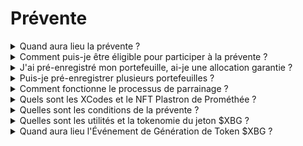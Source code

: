 # Prévente

<details>
<summary>Quand aura lieu la prévente ?</summary>

La prévente de $XBG est la dernière chance d'acheter des jetons $XBG à des conditions préférentielles avant notre Événement de Génération de Token (TGE). La prévente de $XBG se tiendra en mars 2024. Plus d'informations concernant la date, les conditions et les détails seront publiées prochainement. Pour suivre les dernières mises à jour, suivez XBorg sur [X.](https://twitter.com/XBorgHQ)
</details>

<details>
<summary>Comment puis-je être éligible pour participer à la prévente ?</summary>

Pour être éligible à la prévente, vous devez compléter le processus KYC et pré-enregistrer votre adresse. Nous donnons la priorité à la décentralisation et à la confidentialité, mais la conformité avec les juridictions pertinentes nous oblige à mettre en place un processus KYC formel.

Le processus KYC aura lieu sur www.presale.xborg.com, facilité par notre fournisseur KYC, Onfido. Le processus KYC débutera en février. Les individus ayant pré-enregistré leur email recevront une notification lorsque le processus KYC commencera.

Veuillez noter que certaines juridictions ne sont pas prises en charge : États-Unis, Cuba, Iran, Corée du Nord, Russie, Syrie, les régions contestées de l'Ukraine : Crimée, Donetsk et Louhansk, Biélorussie, Birmanie (Myanmar), République centrafricaine, Congo, Rép. Dém. de l'Éthiopie, Hong Kong, Irak, Liban, Libye, Soudan, Venezuela, Yémen, Zimbabwe.
</details>

<details>
<summary>J'ai pré-enregistré mon portefeuille, ai-je une allocation garantie ?</summary>

Le pré-enregistrement de votre portefeuille ne garantit pas une allocation à la prévente, car la levée de fonds sera limitée. Les conditions de la prévente seront déterminées par la gouvernance de XBorg le 14 février.
</details>

<details>
<summary>Puis-je pré-enregistrer plusieurs portefeuilles ?</summary>

Vous pouvez enregistrer plusieurs portefeuilles, mais en raison du processus KYC obligatoire, chaque individu n'est autorisé à participer qu'avec une seule adresse. Par conséquent, il n'y a aucun avantage à enregistrer plusieurs portefeuilles.
</details>

<details>
<summary>Comment fonctionne le processus de parrainage ?</summary>

Lorsqu'un individu enregistre son portefeuille en utilisant votre code de parrainage, vous gagnerez un cashback de 5 % sur les fonds qu'ils auront engagés avec succès pendant la prévente.
</details>

<details>
<summary>Quels sont les XCodes et le NFT Plastron de Prométhée ?</summary>

Pré-enregistrer votre portefeuille, acquérir un XCode ou posséder un NFT Plastron de Prométhée vous donnera droit à des réductions lors de la prévente.

Les Plastrons de Prométhée sont une collection de 2 222 NFTs. 1 111 d'entre eux seront distribués par airdrop aux détenteurs de Prométhée et 1 111 seront disponibles pour un mint gratuit en février. Ils offrent le niveau de réduction le plus élevé sur la prévente ainsi que des allocations de niveau 6 sur le XBorg Launchpad, équivalent à détenir 5 000 $XBG.

Les XCodes sont des codes uniques distribués aux communautés partenaires.
</details>

<details>
<summary>Quelles sont les conditions de la prévente ?</summary>

Les conditions de la prévente seront déterminées par la gouvernance de XBorg, telles qu'acceptées sur Snapshot, dans [XIP #11.](https://snapshot.org/#/xborg.eth/proposal/0xace8e2b3c0d727cfada8a19279244148e8b17b449934072cc774a1adc1b37452) Ces conditions, qui seront décidées le 14 février, incluront des aspects tels que :

* \- Évaluation
* \- Périodes de blocage/d'acquisition des droits
* \- Mécanisme de vente (par exemple, enchère hollandaise, prévente à prix fixe, etc.)

Les termes officiels seront par la suite communiqués à une date ultérieure, suivant la période de vote de la gouvernance.
</details>

<details>
<summary>Quelles sont les utilités et la tokenomie du jeton $XBG ?</summary>

Le jeton $XBG est le jeton natif de l'écosystème XBorg. Ses principales utilités sont :

* \- Paiements 'frais
* \- Gouvernance
* \- Partage des revenus méritocratique
* \- Accès restreint
* \- Jeton de gaz

Pour en savoir plus sur le jeton $XBG, visitez notre page dédiée au jeton XBG sur notre [site web.](https://www.xborg.com/XBG)
</details>

<details>
<summary>Quand aura lieu l'Événement de Génération de Token $XBG ?</summary>

L'Événement de Génération de Token $XBG est prévu pour se dérouler dans les semaines suivant la prévente de $XBG.
</details>